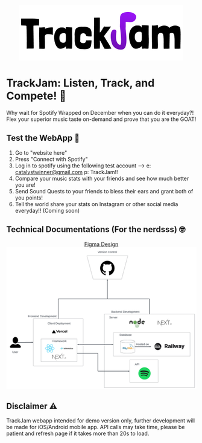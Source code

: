 <p align="center">
  <img src="https://github.com/BobbySuciady/Trackjam/blob/master/public/trackJamLogoSmall.png" alt="Small TrackJam logo">
</p>

# TrackJam: Listen, Track, and Compete! 🎵

Why wait for Spotify Wrapped on December when you can do it everyday?!
Flex your superior music taste on-demand and prove that you are the GOAT!

## Test the WebApp 🚀

1. Go to "website here"
2. Press "Connect with Spotify"
3. Log in to spotify using the following test account --> e: catalystwinner@gmail.com p: TrackJam!!
4. Compare your music stats with your friends and see how much better you are!
5. Send Sound Quests to your friends to bless their ears and grant both of you points!
6. Tell the world share your stats on Instagram or other social media everyday!! (Coming soon)

## Technical Documentations (For the nerdsss) 🤓

<p align="center">
  <a href="https://www.figma.com/design/rUhvm55llHjEU9CCjjqp15/Catalyst-2024?node-id=0-1&t=1mcW85Fbs4yYhKk7-1" target="_blank"> Figma Design</a>
  <br>
  <img src="https://github.com/BobbySuciady/Trackjam/blob/master/public/TrackJamArchitectureDiagram.png" alt="TrackJam Architectural Diagram">
</p>

## Disclaimer ⚠️

TrackJam webapp intended for demo version only, further development will be made for iOS/Android mobile app.
API calls may take time, please be patient and refresh page if it takes more than 20s to load.